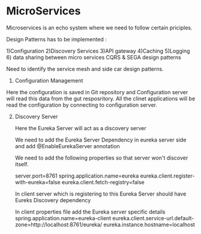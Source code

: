 # MicroServices

Microservices is an echo system where we need to follow certain priciples.

Design Patterns has to be implemented :

1)Configuration
2)Discovery Services
3)API gateway
4)Caching
5)Logging
6) data sharing between micro services CQRS & SEGA design patterns

Need to identify the service mesh and side car design patterns.

1) Configuration Management

  Here the configuration is saved in Git repository and Configuration server will read this data from the gut resposritory.
  All the clinet applications will be read the configuration by connecting to configuration server.
  
2) Discovery Server 

   Here the Eureka Server will act as a discovery server
   
   We need to add the Eureka Server Dependency in eureka server side and add @EnableEurekaServer annotation
   
   We need to add the following properties so that server won't discover itself.
    
    server.port=8761
    spring.application.name=eureka
    eureka.client.register-with-eureka=false
    eureka.client.fetch-registry=false
    
   In client server which is registering to this Eureka Server should have Eureks Discovery dependency
   
   In client properties file add the Eureka server specific details
    spring.application.name=eureka-client
    eureka.client.service-url.default-zone=http://localhost:8761/eureka/
    eureka.instance.hostname=localhost

